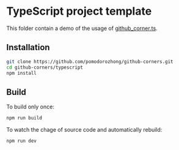 # TypeScript project template

This folder contain a demo of the usage of [github_corner.ts](./src/ts/github_corner.ts).

## Installation

```sh
git clone https://github.com/pomodorozhong/github-corners.git
cd github-corners/typescript
npm install
```

## Build

To build only once:

```sh
npm run build
```

To watch the chage of source code and automatically rebuild:

```sh
npm run dev
```
